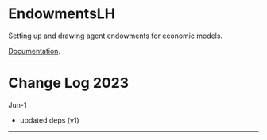 # EndowmentsLH

Setting up and drawing agent endowments for economic models.

[Documentation](https://lhendricks.org/julia/EndowmentsLH/index.html).

# Change Log 2023

Jun-1
- updated deps (v1)

-------------

